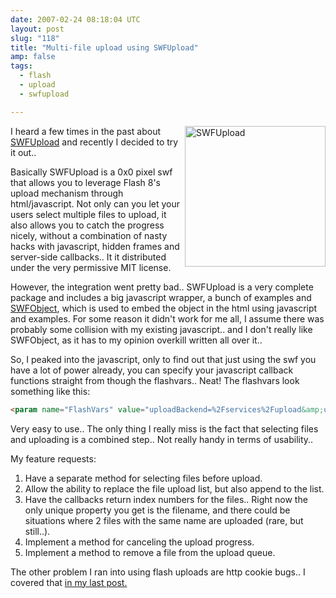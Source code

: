 ```yaml
---
date: 2007-02-24 08:18:04 UTC
layout: post
slug: "118"
title: "Multi-file upload using SWFUpload"
amp: false
tags:
  - flash
  - upload
  - swfupload

---
```

<a href="http://swfupload.mammon.se/"><img src="http://swfupload.mammon.se/images/common/big_logo.png" alt="SWFUpload" style="width: 225px; float: right"/></a>
<p>I heard a few times in the past about <a href="http://swfupload.mammon.se/">SWFUpload</a> and recently I decided to try it out..</p>

<p>Basically SWFUpload is a 0x0 pixel swf that allows you to leverage Flash 8's upload mechanism through html/javascript. Not only can you let your users select multiple files to upload, it also allows you to catch the progress nicely, without a combination of nasty hacks with javascript, hidden frames and server-side callbacks.. It it  distributed under the very permissive MIT license.</p>

<p>However, the integration went pretty bad.. SWFUpload is a very complete package and includes a big javascript wrapper, a bunch of examples and <a href="http://blog.deconcept.com/swfobject/">SWFObject</a>, which is used to embed the object in the html using javascript and examples. For some reason it didn't work for me all, I assume there was probably some collision with  my existing javascript.. and I don't really like SWFObject, as it has to my opinion overkill written all over it..</p>

<p>So, I peaked into the javascript, only to find out that just using the swf you have a lot of power already, you can specify your javascript callback functions straight from though the flashvars.. Neat! The flashvars look something like this: </p>

```html
<param name="FlashVars" value="uploadBackend=%2Fservices%2Fupload&amp;uploadStartCallback=Uploader.onStart&amp;uploadProgressCallback=Uploader.onProgress&amp;uploadCompleteCallback=Uploader.onComplete&amp;uploadCancelCallback=Uploader.onCancel&amp;uploadErrorCallback=Uploader.onError&amp;allowedFiletypes=%2A.gif%3B%2A.jpg%3B%2A.mp3&amp;allowedFilesize=204800&amp;uploadQueueCompleteCallback=Uploader.onQueueComplete" />
```

<p>Very easy to use.. The only thing I really miss is the fact that selecting files and uploading is a combined step..  Not really handy in terms of usability..</p>

<p>My feature requests:</p>

<ol>
  <li>Have a separate method for selecting files before upload.</li>
  <li>Allow the ability to replace the file upload list, but also append to the list.</li>
  <li>Have the callbacks return index numbers for the files.. Right now the only unique property you get is the filename, and there could be situations where 2 files with the same name are uploaded (rare, but still..).</li>
  <li>Implement a method for canceling the upload progress.</li>
  <li>Implement a method to remove a file from the upload queue.</li>
</ol>

<p>The other problem I ran into using flash uploads are http cookie bugs.. I covered that <a href="http://evertpot.com/117">in my last post.</a></p>
